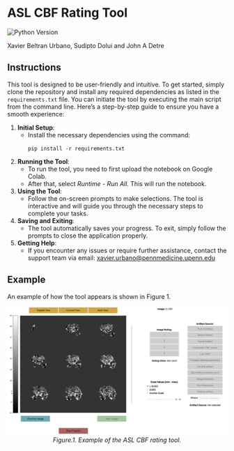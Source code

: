 # ASL CBF Rating Tool
![Python Version](https://img.shields.io/badge/python-3.10.12-blue.svg)


Xavier Beltran Urbano,  Sudipto Dolui and John A Detre


## Instructions
This tool is designed to be user-friendly and intuitive. To get started, simply clone the repository and install any required dependencies as listed in the `requirements.txt` file. You can initiate the tool by executing the main script from the command line. Here’s a step-by-step guide to ensure you have a smooth experience:

1. **Initial Setup**:
   - Install the necessary dependencies using the command:
     ```
     pip install -r requirements.txt
     ```
2. **Running the Tool**:
   - To run the tool, you need to first upload the notebook on Google Colab. 
   - After that, select _Runtime - Run All_. This will run the notebook.
3. **Using the Tool**:
   - Follow the on-screen prompts to make selections. The tool is interactive and will guide you through the necessary steps to complete your tasks.
4. **Saving and Exiting**:
   - The tool automatically saves your progress. To exit, simply follow the prompts to close the application properly.
5. **Getting Help**:
      - If you encounter any issues or require further assistance, contact the support team via email: [xavier.urbano@pennmedicine.upenn.edu](mailto:xavier.urbano@pennmedicine.upenn.edu)

## Example
An example of how the tool appears is shown in Figure 1.
<p align="center">
  <img src="img/Example_of_the_tool.png" alt="Example of the ASL CBF rating tool." width="800"/>
  <br>
  <em> Figure.1. Example of the ASL CBF rating tool.</em>
</p>